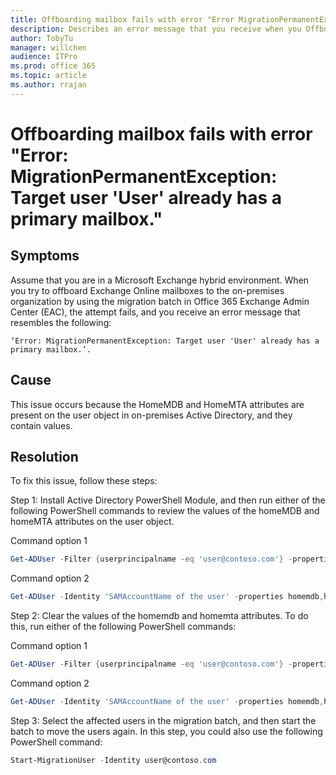 ```yaml
---
title: Offboarding mailbox fails with error "Error MigrationPermanentException Target user ‎'User‎' already has a primary mailbox."
description: Describes an error message that you receive when you Offboard mailboxes from your on-premises environment to Office 365 in a hybrid deployment. Provides a resolution.
author: TobyTu
manager: willchen
audience: ITPro
ms.prod: office 365
ms.topic: article
ms.author: rrajan
---
```


# Offboarding mailbox fails with error "Error: MigrationPermanentException: Target user ‎'User‎' already has a primary mailbox."

## Symptoms

Assume that you are in a Microsoft Exchange hybrid environment. When you try to offboard Exchange Online mailboxes to the on-premises organization by using the migration batch in Office 365 Exchange Admin Center (EAC), the attempt fails, and you receive an error message that resembles the following:

```
‘Error: MigrationPermanentException: Target user ‎'User‎' already has a primary mailbox.’.
```

## Cause

This issue occurs because the HomeMDB and HomeMTA attributes are present on the user object in on-premises Active Directory, and they contain values.

## Resolution

To fix this issue, follow these steps:

Step 1: Install Active Directory PowerShell Module, and then run either of the following PowerShell commands to review the values of the homeMDB and homeMTA attributes on the user object.

Command option 1

```powershell
Get-ADUser -Filter {userprincipalname -eq 'user@contoso.com'} -properties homemdb,homemta
```

Command option 2

```powershell
Get-ADUser -Identity 'SAMAccountName of the user' -properties homemdb,homemta
```

Step 2: Clear the values of the homemdb and homemta attributes. To do this, run either of the following PowerShell commands:

Command option 1

```powershell
Get-ADUser -Filter {userprincipalname -eq 'user@contoso.com'} -properties homemdb,homemta | Set-ADObject -clear homemdb,homemta
```

Command option 2

```powershell
Get-ADUser -Identity 'SAMAccountName of the user' -properties homemdb,homemta | Set-ADobject -clear homemdb,homemta
```

Step 3: Select the affected users in the migration batch, and then start the batch to move the users again. In this step, you could also use the following PowerShell command:

```powershell
Start-MigrationUser -Identity user@contoso.com
```
